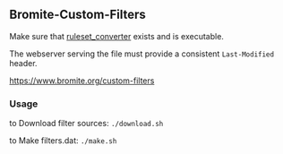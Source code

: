 ## Bromite-Custom-Filters

Make sure that [ruleset_converter](https://github.com/bromite/filters/releases/) exists and is executable.

The webserver serving the file must provide a consistent `Last-Modified` header.

https://www.bromite.org/custom-filters


### Usage

to Download filter sources: `./download.sh`

to Make filters.dat: `./make.sh`
